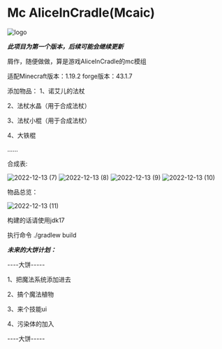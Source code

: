 # Mc AliceInCradle(Mcaic)
![logo](https://user-images.githubusercontent.com/73422207/207304921-1e0a6067-5e51-4ab7-8b79-f57e47b79e40.png)

***此项目为第一个版本，后续可能会继续更新***

屑作，随便做做，算是游戏AliceInCradle的mc模组

适配Minecraft版本：1.19.2
forge版本：43.1.7

添加物品：
1、诺艾儿的法杖

2、法杖水晶（用于合成法杖）

3、法杖小棍（用于合成法杖）

4、大铁棍

 ......
 
合成表:

![2022-12-13 (7)](https://user-images.githubusercontent.com/73422207/207321963-45e00051-4bef-4203-a76d-22803cc9784d.png)
![2022-12-13 (8)](https://user-images.githubusercontent.com/73422207/207321970-e361c077-22de-4354-a432-e66eefc34a47.png)
![2022-12-13 (9)](https://user-images.githubusercontent.com/73422207/207321973-2da35893-17c6-4cec-8dd8-ce0f1c59e430.png)
![2022-12-13 (10)](https://user-images.githubusercontent.com/73422207/207321978-5e256ea1-3ba6-41a2-9dff-3a7be0dafd9d.png)

物品总览：


![2022-12-13 (11)](https://user-images.githubusercontent.com/73422207/207322847-11270481-996c-4663-92ff-261fa08dce3a.png)

构建的话请使用jdk17 

执行命令 ./gradlew build

***未来的大饼计划：***

----大饼-----

1、把魔法系统添加进去

2、搞个魔法植物

3、来个技能ui

4、污染体的加入

----大饼-----
